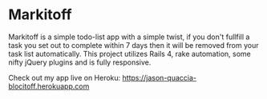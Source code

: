 # Markitoff

Markitoff is a simple todo-list app with a simple twist, if you don't fullfill a task you set out to complete within 7 days then it will be removed from your task list automatically.  This project utilizes Rails 4, rake automation, some nifty jQuery plugins and is fully responsive.

Check out my app live on Heroku: https://jason-quaccia-blocitoff.herokuapp.com